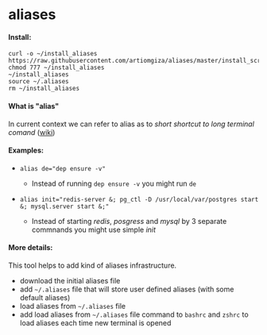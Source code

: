 # aliases

#### Install:

```
curl -o ~/install_aliases  https://raw.githubusercontent.com/artiomgiza/aliases/master/install_script
chmod 777 ~/install_aliases
~/install_aliases
source ~/.aliases
rm ~/install_aliases
```

#### What is "alias"
In current context we can refer to alias as to _short shortcut to long terminal comand_ ([wiki](https://en.wikipedia.org/wiki/Alias_(command)))

#### Examples:
* `alias de="dep ensure -v"` 
  * Instead of running `dep ensure -v` you might run `de`

* `alias init="redis-server &; pg_ctl -D /usr/local/var/postgres start &; mysql.server start &;"`
  * Instead of starting _redis_, _posgress_ and _mysql_ by 3 separate commnands you might use simple _init_
 
#### More details:
This tool helps to add kind of aliases infrastructure. 
- download the initial aliases file
- add `~/.aliases` file that will store user defined aliases (with some default aliases)
- load aliases from `~/.aliases` file 
- add load aliases from `~/.aliases` file command to `bashrc` and `zshrc` to load aliases each time new terminal is opened

